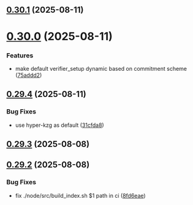 ## [0.30.1](https://github.com/spaceandtimefdn/sxt-proof-of-sql-sdk/compare/v0.30.0...v0.30.1) (2025-08-11)



# [0.30.0](https://github.com/spaceandtimefdn/sxt-proof-of-sql-sdk/compare/v0.29.4...v0.30.0) (2025-08-11)


### Features

* make default verifier_setup dynamic based on commitment scheme ([75addd2](https://github.com/spaceandtimefdn/sxt-proof-of-sql-sdk/commit/75addd215d2b16b56f0a6e9875c70ff864be940f))



## [0.29.4](https://github.com/spaceandtimefdn/sxt-proof-of-sql-sdk/compare/v0.29.3...v0.29.4) (2025-08-11)


### Bug Fixes

* use hyper-kzg as default ([31cfda8](https://github.com/spaceandtimefdn/sxt-proof-of-sql-sdk/commit/31cfda893f28a4158792f3b2c71c4b5f4de4d086))



## [0.29.3](https://github.com/spaceandtimefdn/sxt-proof-of-sql-sdk/compare/v0.29.2...v0.29.3) (2025-08-08)



## [0.29.2](https://github.com/spaceandtimefdn/sxt-proof-of-sql-sdk/compare/v0.29.1...v0.29.2) (2025-08-08)


### Bug Fixes

* fix ./node/src/build_index.sh $1 path in ci ([8fd6eae](https://github.com/spaceandtimefdn/sxt-proof-of-sql-sdk/commit/8fd6eae0f9faf473beafc15cfcad2bd90db7ae48))



